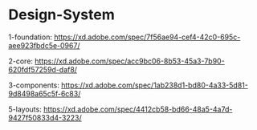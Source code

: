 # Design-System

1-foundation: https://xd.adobe.com/spec/7f56ae94-cef4-42c0-695c-aee923fbdc5e-0967/

2-core: https://xd.adobe.com/spec/acc9bc06-8b53-45a3-7b90-620fdf57259d-daf8/

3-components: https://xd.adobe.com/spec/1ab238d1-bd80-4a33-5d81-9d8498a65c5f-6c83/

5-layouts: https://xd.adobe.com/spec/4412cb58-bd66-48a5-4a7d-9427f50833d4-3223/
